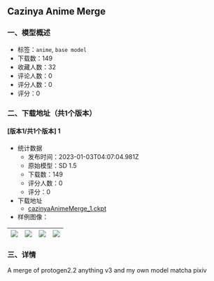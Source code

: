 ## Cazinya Anime Merge
### 一、模型概述

- 标签：`anime`, `base model`
- 下载数：149
- 收藏人数：32
- 评论人数：0
- 评分人数：0
- 评分：0

### 二、下载地址（共1个版本）

#### [版本1/共1个版本] 1

- 统计数据
  - 发布时间：2023-01-03T04:07:04.981Z
  - 原始模型：SD 1.5
  - 下载数：149
  - 评分人数：0
  - 评分：0
- 下载地址
  - [cazinyaAnimeMerge_1.ckpt](https://civitai.com/api/download/models/4173)
- 样例图像：

| <img src="https://image.civitai.com/xG1nkqKTMzGDvpLrqFT7WA/15fe2e88-739d-4055-929c-4f0b6151ec00/width=450/26979.jpeg" /> | <img src="https://image.civitai.com/xG1nkqKTMzGDvpLrqFT7WA/c534efaf-36e0-4d22-5deb-a56c0b37d000/width=450/26991.jpeg" /> | <img src="https://image.civitai.com/xG1nkqKTMzGDvpLrqFT7WA/ced1fe63-8573-45bc-bf31-1c4236fbc400/width=450/26990.jpeg" /> | <img src="https://image.civitai.com/xG1nkqKTMzGDvpLrqFT7WA/d303508f-1fd4-4d4d-e5a4-ec91e62d8b00/width=450/26989.jpeg" /> |
| ---- | ---- | ---- | ---- |


### 三、详情
<p>A merge of protogen2.2 anything v3 and my own model matcha pixiv</p>